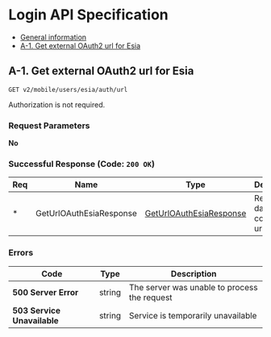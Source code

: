 # Login API Specification

- [General information](./general-spec.md)
- [A-1. Get external OAuth2 url for Esia](#a-1-get-external-oauth2-url-for-esia)

## **A-1. Get external OAuth2 url for Esia**

`GET v2/mobile/users/esia/auth/url`

Authorization is not required.

### Request Parameters

**No**

### Successful Response (Code: `200 OK`)

Req | Name | Type | Description
--- | ---- | ---- | -----------
\*  | GetUrlOAuthEsiaResponse | [GetUrlOAuthEsiaResponse](./data-model.md#GetUrlOAuthEsiaResponse) | Response data containing url

### Errors

Code | Type | Description
---- | ---- | -----------
**500 Server Error** | string | The server was unable to process the request
**503 Service Unavailable** | string | Service is temporarily unavailable
